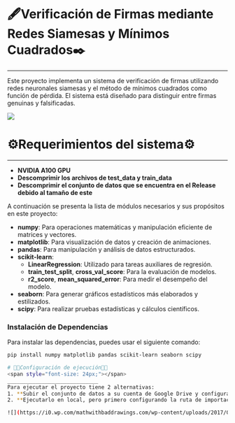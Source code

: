 # 🖋️Verificación de Firmas mediante Redes Siamesas y Mínimos Cuadrados✒️
<span style="font-size: 24px;"></span>
_____________________________
Este proyecto implementa un sistema de verificación de firmas utilizando redes neuronales siamesas y el método de mínimos cuadrados como función de pérdida. El sistema está diseñado para distinguir entre firmas genuinas y falsificadas.


![](https://assets.progressoft.com/products/ps-asv-md.png)


# ⚙️Requerimientos del sistema⚙️
<span style="font-size: 24px;"></span>
_____________________________

* **NVIDIA A100 GPU**
* **Descomprimir los archivos de test_data y train_data**
* **Descomprimir el conjunto de datos que se encuentra en el Release debido al tamaño de este**

A continuación se presenta la lista de módulos necesarios y sus propósitos en este proyecto:

* **numpy**: Para operaciones matemáticas y manipulación eficiente de matrices y vectores.
* **matplotlib**: Para visualización de datos y creación de animaciones.
* **pandas**: Para manipulación y análisis de datos estructurados.
* **scikit-learn**:
  - **LinearRegression**: Utilizado para tareas auxiliares de regresión.
  - **train_test_split**, **cross_val_score**: Para la evaluación de modelos.
  - **r2_score**, **mean_squared_error**: Para medir el desempeño del modelo.
* **seaborn**: Para generar gráficos estadísticos más elaborados y estilizados.
* **scipy**: Para realizar pruebas estadísticas y cálculos científicos.

### Instalación de Dependencias

Para instalar las dependencias, puedes usar el siguiente comando:

```bash
pip install numpy matplotlib pandas scikit-learn seaborn scipy

# 👨‍💻Configuración de ejecución👩‍💻
<span style="font-size: 24px;"></span>
_____________________________
Para ejecutar el proyecto tiene 2 alternativas: 
1. **Subir el conjunto de datos a su cuenta de Google Drive y configurar la ruta de importación de este en el colab o subir el conjunto de datos al colab.**
2. **Ejecutarlo en local, pero primero configurando la ruta de importación del conjunto de datos.**

![](https://i0.wp.com/mathwithbaddrawings.com/wp-content/uploads/2017/05/20161031143242_00005-e1495635818490.jpg?resize=1100%2C606&ssl=1)


